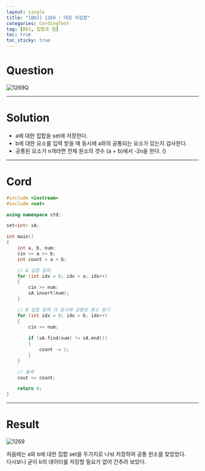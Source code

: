 ```yaml
---
layout: single
title: "[BOJ] 1269 : 대칭 차집합"
categories: CordingTest
tag: [BOJ, 집합과 맵]
toc: true
toc_sticky: true
---
```


# Question
![1269Q](https://user-images.githubusercontent.com/97664446/173013802-b071b8c3-3a7f-4349-b34f-d091cda81657.PNG)

***

# Solution

- a에 대한 집합을 set에 저장한다. <br>
- b에 대한 요소를 입력 받을 때 동시에 a와의 공통되는 요소가 있는지 검사한다. <br>
- 공통된 요소가 n개라면 전체 원소의 갯수 (a + b)에서 -2n을 한다. () <br>

***

# Cord
```c++
#include <iostream>
#include <set>

using namespace std;

set<int> sA;

int main()
{
	int a, b, num;
	cin >> a >> b;
	int count = a + b;

	// A 집합 입력
	for (int idx = 0; idx < a; idx++)
	{
		cin >> num;
		sA.insert(num);
	}

	// B 집합 입력 과 동시에 공통된 원소 찾기
	for (int idx = 0; idx < b; idx++)
	{
		cin >> num;
		
		if (sA.find(num) != sA.end())
		{
			count -= 2;
		}
	}

	// 출력
	cout << count;

	return 0;
}
```

***

# Result
![1269](https://user-images.githubusercontent.com/97664446/173013808-53e4bd7f-a071-42a8-8723-4e0c1618ccb6.PNG)


처음에는 a와 b에 대한 집합 set을 두가지로 나눠 저장하여 공통 원소를 찾았었다. <br>
다시보니 굳이 b의 데이터를 저장할 필요가 없어 간추려 보았다. <br>